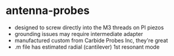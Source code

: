 antenna-probes
====================
- designed to screw directly into the M3 threads on PI piezos
- grounding issues may require intermediate adapter
- manufactured custom from Carbide Probes Inc, they're great
- .m file has estimated radial (cantilever) 1st resonant mode
